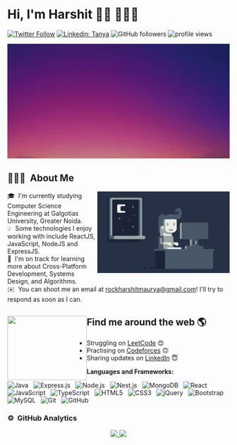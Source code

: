 # Hi, I'm Harshit 👋🏾 👩🏾‍💻

[![Twitter Follow](https://img.shields.io/twitter/follow/HarshitMaurya_?label=Follow)](https://twitter.com/intent/follow?screen_name=HarshitMaurya_)
[![Linkedin: Tanya](https://img.shields.io/badge/-Harshit-blue?style=flat-square&logo=Linkedin&logoColor=white&link=https://www.linkedin.com/in/harshitmaurya/)](https://www.linkedin.com/in/harshitmaurya/)
![GitHub followers](https://img.shields.io/github/followers/rockharshitmaurya?label=Follow&style=social)
<img alt = "profile views" src="https://komarev.com/ghpvc/?username=rockharshitmaurya&color=brightgreen"> 

<img src="https://github.com/rockharshitmaurya/rockharshitmaurya/blob/main/F.gif" width="1000" height="260"> 

## 👨🏻‍💻 &nbsp;About Me

<img alt="Night Coding" src="https://raw.githubusercontent.com/AVS1508/AVS1508/master/assets/Night-Coding.gif" align="right"/>

🎓 &nbsp;I'm currently studying Computer Science Engineering at Galgotias University, Greater Noida.\
💡 &nbsp;Some technologies I enjoy working with include ReactJS, JavaScript, NodeJS and ExpressJS.\
🌱 &nbsp;I'm on track for learning more about Cross-Platform Development, Systems Design, and Algorithms.\
✉️ &nbsp;You can shoot me an email at rockharshitmaurya@gmail.com! I'll try to respond as soon as I can.



## Find me around the web 🌎 <a href="https://www.linkedin.com/in/harshitmaurya/"><img align="left" width="180" height="146" src="https://camo.githubusercontent.com/a4c584bce1c41271485d28f92aaf9f581b3c88b68ca723b6edfd58b4ba988c2b/68747470733a2f2f63646e2e6472696262626c652e636f6d2f75736572732f313138373833362f73637265656e73686f74732f363533393432392f70726f6772616d65722e676966"></a>
- Struggling on <a href="https://www.leetcode.com/HarshitMaurya/">LeetCode</a> 😍
- Practising on <a href="https://codeforces.com/profile/harshit_maurya">Codeforces</a> 🙃
- Sharing updates on <a href="https://www.linkedin.com/in/harshitmaurya/">LinkedIn</a> 😇

**Languages and Frameworks:** 

![Java](https://img.shields.io/badge/-Java-black?logo=java&style=social)&nbsp;&nbsp;
![Express.js](https://img.shields.io/badge/Express.js-black?logo=express&style=social)&nbsp;&nbsp;
![Node.js](https://img.shields.io/badge/Node.js-black?logo=node.js&style=social)&nbsp;&nbsp;
![Nest.js](https://img.shields.io/badge/Nest.js-black?logo=nestjs&style=social)&nbsp;&nbsp;
![MongoDB](https://img.shields.io/badge/MongoDB-black?logo=mongodb&style=social)&nbsp;&nbsp;
![React](https://img.shields.io/badge/React-black?logo=react&style=social)&nbsp;&nbsp;
![JavaScript](https://img.shields.io/badge/-JavaScript-black?logo=javascript&style=social)&nbsp;&nbsp;
![TypeScript](https://img.shields.io/badge/-TypeScript-black?logo=typescript&style=social)&nbsp;&nbsp;
![HTML5](https://img.shields.io/badge/-HTML5-black?logo=html5&style=social)&nbsp;&nbsp;
![CSS3](https://img.shields.io/badge/-CSS3-black?logo=css3&style=social)&nbsp;&nbsp;
![jQuery](https://img.shields.io/badge/-jQuery-black?logo=jquery&style=social)&nbsp;&nbsp;
![Bootstrap](https://img.shields.io/badge/-Bootstrap-black?logo=bootstrap&style=social)&nbsp;&nbsp;
![MySQL](https://img.shields.io/badge/-MySQL-black?logo=mysql&style=social)&nbsp;&nbsp;
![Git](https://img.shields.io/badge/-Git-black?logo=git&style=social)&nbsp;&nbsp;
![GitHub](https://img.shields.io/badge/-GitHub-black?logo=github&style=social)&nbsp;&nbsp;



### ⚙️ &nbsp;GitHub Analytics

<p align="center">
<a href="https://github.com/rockharshitmaurya">
  <img height="180em" src="https://github-readme-stats-eight-theta.vercel.app/api?username=rockharshitmaurya&show_icons=true&theme=gotham&include_all_commits=true&count_private=true"/>
  <img height="180em" src="https://github-readme-stats-eight-theta.vercel.app/api/top-langs/?username=rockharshitmaurya&layout=compact&langs_count=8&theme=gotham"/>
</a>
</p>

